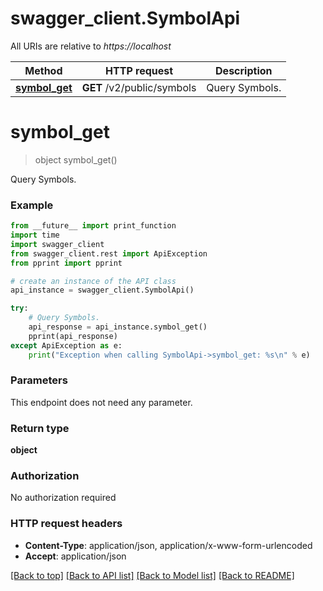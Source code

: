 # swagger_client.SymbolApi

All URIs are relative to *https://localhost*

Method | HTTP request | Description
------------- | ------------- | -------------
[**symbol_get**](SymbolApi.md#symbol_get) | **GET** /v2/public/symbols | Query Symbols.


# **symbol_get**
> object symbol_get()

Query Symbols.

### Example
```python
from __future__ import print_function
import time
import swagger_client
from swagger_client.rest import ApiException
from pprint import pprint

# create an instance of the API class
api_instance = swagger_client.SymbolApi()

try:
    # Query Symbols.
    api_response = api_instance.symbol_get()
    pprint(api_response)
except ApiException as e:
    print("Exception when calling SymbolApi->symbol_get: %s\n" % e)
```

### Parameters
This endpoint does not need any parameter.

### Return type

**object**

### Authorization

No authorization required

### HTTP request headers

 - **Content-Type**: application/json, application/x-www-form-urlencoded
 - **Accept**: application/json

[[Back to top]](#) [[Back to API list]](../README.md#documentation-for-api-endpoints) [[Back to Model list]](../README.md#documentation-for-models) [[Back to README]](../README.md)

